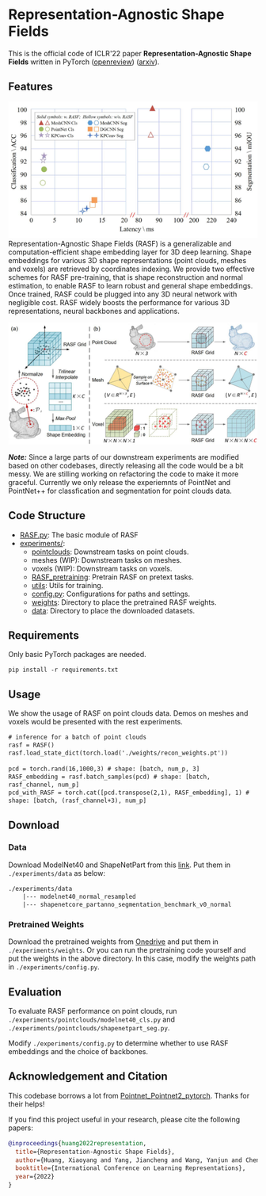 # Representation-Agnostic Shape Fields

This is the official code of ICLR'22 paper **Representation-Agnostic Shape Fields** written in PyTorch ([openreview](https://openreview.net/forum?id=-ngwPqanCEZ)) ([arxiv]()).

## Features
![](./assets/overhead.jpg)
Representation-Agnostic Shape Fields (RASF) is a generalizable and computation-efficient shape embedding layer for 3D deep learning. Shape embeddings for various 3D shape representations (point clouds, meshes and voxels) are retrieved by coordinates indexing. We provide two effective schemes for RASF pre-training, that is shape reconstruction and normal estimation, to enable RASF to learn robust and general shape embeddings.  Once trained, RASF could be plugged into any 3D neural network with negligible cost. RASF widely boosts the performance for various 3D representations, neural backbones and applications.

![](./assets/method.jpg)

***Note:*** Since a large parts of our downstream experiments are modified based on other codebases, directly releasing all the code would be a bit messy. We are stilling working on refactoring the code to make it more graceful. Currently we only release the experiemnts of PointNet and PointNet++ for classfication and segmentation for point clouds data.

## Code Structure

- [RASF.py](./RASF.py): The basic module of RASF
- [experiments/](./experiments):
    - [pointclouds](./experiments/pointclouds): Downstream tasks on point clouds.
    - meshes (WIP): Downstream tasks on meshes.
    - voxels (WIP): Downstream tasks on voxels.
    - [RASF_pretraining](./experiments/pointclouds): Pretrain RASF on pretext tasks.
    - [utils](./experiments/utils): Utils for training.
    - [config.py](./experiments/config.py): Configurations for paths and settings.
    - [weights](./experiments/weights): Directory to place the pretrained RASF weights.
    - [data](./experiments/data): Directory to place the downloaded datasets.

## Requirements
Only basic PyTorch packages are needed.
```
pip install -r requirements.txt
```

## Usage
We show the usage of RASF on point clouds data. Demos on meshes and voxels would be presented with the rest experiments.

```
# inference for a batch of point clouds
rasf = RASF()
rasf.load_state_dict(torch.load('./weights/recon_weights.pt'))

pcd = torch.rand(16,1000,3) # shape: [batch, num_p, 3]
RASF_embedding = rasf.batch_samples(pcd) # shape: [batch, rasf_channel, num_p]
pcd_with_RASF = torch.cat([pcd.transpose(2,1), RASF_embedding], 1) # shape: [batch, (rasf_channel+3), num_p]

```


## Download

### Data

Download ModelNet40 and ShapeNetPart from this [link](https://github.com/AnTao97/PointCloudDatasets). Put them in ``./experiments/data`` as below:
```
./experiments/data  
    |--- modelnet40_normal_resampled
    |--- shapenetcore_partanno_segmentation_benchmark_v0_normal
```

### Pretrained Weights

Download the pretrained weights from [Onedrive](https://1drv.ms/u/s!Ajsnj0gOimMfi40WA_2UoQmHnLerBw?e=ggaDbv) and put them in ``./experiments/weights``. Or you can run the pretraining code yourself and put the weights in the above directory. In this case, modify the weights path in ``./experiments/config.py``.


## Evaluation

To evaluate RASF performance on point clouds, run ``./experiments/pointclouds/modelnet40_cls.py`` and ``./experiments/pointclouds/shapenetpart_seg.py``.

Modify ``./experiments/config.py`` to determine whether to use RASF embeddings and the choice of backbones.

## Acknowledgement and Citation

This codebase borrows a lot from [Pointnet_Pointnet2_pytorch](https://github.com/yanx27/Pointnet_Pointnet2_pytorch). Thanks for their helps!

If you find this project useful in your research, please cite the following papers:
``` bibtex
@inproceedings{huang2022representation,
  title={Representation-Agnostic Shape Fields},
  author={Huang, Xiaoyang and Yang, Jiancheng and Wang, Yanjun and Chen, Ziyu and Li, Linguo and Li, Teng and Ni, Bingbing and Zhang, Wenjun},
  booktitle={International Conference on Learning Representations},
  year={2022}
}
```